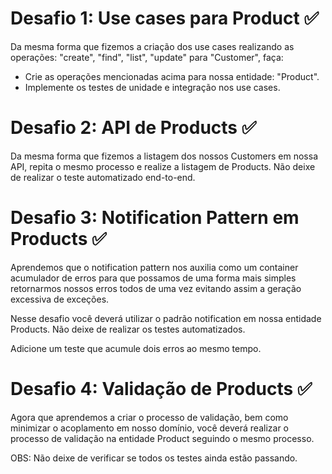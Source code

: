 # Desafio 1: Use cases para Product :white_check_mark:

Da mesma forma que fizemos a criação dos use cases realizando as operações: "create", "find", "list", "update" para "Customer", faça:

- Crie as operações mencionadas acima para nossa entidade: "Product".
- Implemente os testes de unidade e integração nos use cases.

# Desafio 2: API de Products :white_check_mark:

Da mesma forma que fizemos a listagem dos nossos Customers em nossa API, repita o mesmo processo e realize a listagem de Products. Não deixe de realizar o teste automatizado end-to-end.

# Desafio 3: Notification Pattern em Products :white_check_mark:

Aprendemos que o notification pattern nos auxilia como um container acumulador de erros para que possamos de uma forma mais simples retornarmos nossos erros todos de uma vez evitando assim a geração excessiva de exceções.

Nesse desafio você deverá utilizar o padrão notification em nossa entidade Products. Não deixe de realizar os testes automatizados.

Adicione um teste que acumule dois erros ao mesmo tempo. 

# Desafio 4: Validação de Products :white_check_mark:

Agora que aprendemos a criar o processo de validação, bem como minimizar o acoplamento em nosso domínio, você deverá realizar o processo de validação na entidade Product seguindo o mesmo processo.

OBS: Não deixe de verificar se todos os testes ainda estão passando.
